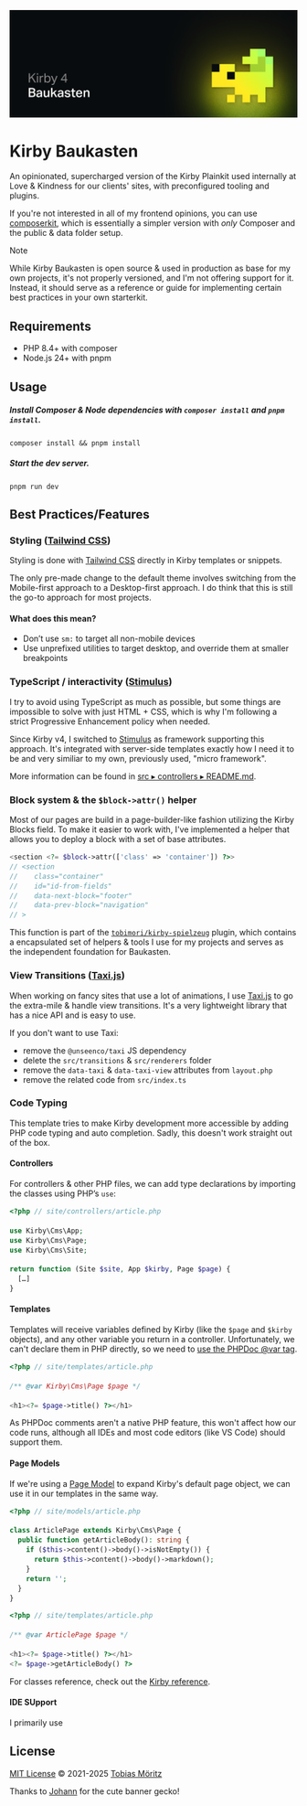 ![Kirby 4 Baukasten Banner by Johann Schopplich](/.github/banner.png)

# Kirby Baukasten

An opinionated, supercharged version of the Kirby Plainkit used internally at Love & Kindness for our clients' sites, with preconfigured tooling and plugins.

If you're not interested in all of my frontend opinions, you can use [composerkit](https://github.com/getkirby/composerkit/tree/main), which is essentially a simpler version with *only* Composer and the public & data folder setup.

> [!NOTE]
> While Kirby Baukasten is open source & used in production as base for my own projects, it's not properly versioned, and I'm not offering support for it. Instead, it should serve as a reference or guide for implementing certain best practices in your own starterkit.

## Requirements

- PHP 8.4+ with composer
- Node.js 24+ with pnpm

## Usage

##### Install Composer & Node dependencies with `composer install` and `pnpm install`.

```
composer install && pnpm install
```

##### Start the dev server.

```
pnpm run dev
```

## Best Practices/Features

### Styling ([Tailwind CSS](https://tailwindcss.com/))

Styling is done with [Tailwind CSS](https://tailwindcss.com/) directly in Kirby templates or snippets.

The only pre-made change to the default theme involves switching from the Mobile-first approach to a Desktop-first approach. I do think that this is still the go-to approach for most projects.

#### What does this mean?

- Don’t use `sm:` to target all non-mobile devices
- Use unprefixed utilities to target desktop, and override them at smaller breakpoints

### TypeScript / interactivity ([Stimulus](https://stimulus.hotwired.dev/))

I try to avoid using TypeScript as much as possible, but some things are impossible to solve with just HTML + CSS, which is why I'm following a strict Progressive Enhancement policy when needed.

Since Kirby v4, I switched to [Stimulus](https://stimulus.hotwired.dev/) as framework supporting this approach. It's integrated with server-side templates exactly how I need it to be and very similiar to my own, previously used, "micro framework".

More information can be found in [src ▸ controllers ▸ README.md](src/controllers/README.md).

### Block system & the `$block->attr()` helper

Most of our pages are build in a page-builder-like fashion utilizing the Kirby Blocks field. To make it easier to work with, I've implemented a helper that allows you to deploy a block with a set of base attributes.

```php
<section <?= $block->attr(['class' => 'container']) ?>>
// <section
//    class="container"
//    id="id-from-fields"
//    data-next-block="footer"
//    data-prev-block="navigation"
// >
```

This function is part of the [`tobimori/kirby-spielzeug`](https://github.com/tobimori/kirby-spielzeug) plugin, which contains a encapsulated set of helpers & tools I use for my projects and serves as the independent foundation for Baukasten.

### View Transitions ([Taxi.js](https://taxi.js.org/))

When working on fancy sites that use a lot of animations, I use [Taxi.js](https://taxi.js.org/) to go the extra-mile & handle view transitions. It's a very lightweight library that has a nice API and is easy to use.

If you don't want to use Taxi:

- remove the `@unseenco/taxi` JS dependency
- delete the `src/transitions` & `src/renderers` folder
- remove the `data-taxi` & `data-taxi-view` attributes from `layout.php`
- remove the related code from `src/index.ts`

### Code Typing

This template tries to make Kirby development more accessible by adding PHP code
typing and auto completion. Sadly, this doesn't work straight out of the box.

#### Controllers

For controllers & other PHP files, we can add type declarations by importing the classes using
PHP’s `use`:

```php
<?php // site/controllers/article.php

use Kirby\Cms\App;
use Kirby\Cms\Page;
use Kirby\Cms\Site;

return function (Site $site, App $kirby, Page $page) {
  […]
}
```

#### Templates

Templates will receive variables defined by Kirby (like the `$page` and `$kirby`
objects), and any other variable you return in a controller. Unfortunately, we can't
declare them in PHP directly, so we need to
[use the PHPDoc @var tag](https://github.com/php-fig/fig-standards/blob/2668020622d9d9eaf11d403bc1d26664dfc3ef8e/proposed/phpdoc-tags.md#517-var).

```php
<?php // site/templates/article.php

/** @var Kirby\Cms\Page $page */

<h1><?= $page->title() ?></h1>
```

As PHPDoc comments aren't a native PHP feature, this won't affect how our code
runs, although all IDEs and most code editors (like VS Code) should support
them.

#### Page Models

If we're using a
[Page Model](https://getkirby.com/docs/guide/templates/page-models) to expand
Kirby's default page object, we can use it in our templates in the same way.

```php
<?php // site/models/article.php

class ArticlePage extends Kirby\Cms\Page {
  public function getArticleBody(): string {
    if ($this->content()->body()->isNotEmpty()) {
      return $this->content()->body()->markdown();
    }
    return '';
  }
}
```

```php
<?php // site/templates/article.php

/** @var ArticlePage $page */

<h1><?= $page->title() ?></h1>
<?= $page->getArticleBody() ?>
```

For classes reference, check out the
[Kirby reference](https://getkirby.com/docs/reference/objects).

#### IDE SUpport

I primarily use 

## License

[MIT License](.github/LICENSE) © 2021-2025 [Tobias Möritz](https://github.com/tobimori)

Thanks to [Johann](https://github.com/johannschopplich) for the cute banner gecko!
